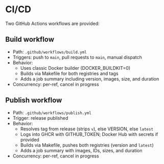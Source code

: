 # CI/CD

Two GitHub Actions workflows are provided:

## Build workflow

- Path: `.github/workflows/build.yml`
- Triggers: push to `main`, pull requests to `main`, manual dispatch
- Behavior:
  - Uses classic Docker builder (DOCKER_BUILDKIT=0)
  - Builds via Makefile for both registries and tags
  - Adds a job summary including version, images, size, and duration
- Concurrency: per-ref, cancel in progress

## Publish workflow

- Path: `.github/workflows/publish.yml`
- Trigger: release published
- Behavior:
  - Resolves tag from release (strips `v`), else VERSION, else `latest`
  - Logs into GHCR with GITHUB_TOKEN; Docker Hub with secrets if provided
  - Builds via Makefile, pushes both registries (version and `latest`)
  - Adds a job summary with images, IDs, sizes, and duration
- Concurrency: per-ref, cancel in progress
